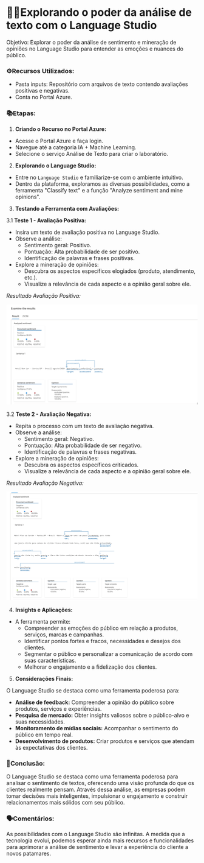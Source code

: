 # 🕵️‍♀️**Explorando o poder da análise de texto com o Language Studio**

Objetivo: Explorar o poder da análise de sentimento e mineração de opiniões no Language Studio para entender as emoções e nuances do público.

### ⚙️Recursos Utilizados:

- Pasta inputs: Repositório com arquivos de texto contendo avaliações positivas e negativas.
- Conta no Portal Azure.

### 📚Etapas:

1. **Criando o Recurso no Portal Azure:**

- Acesse o Portal Azure e faça login.
- Navegue até a categoria IA + Machine Learning.
- Selecione o serviço Análise de Texto para criar o laboratório.

2. **Explorando o Language Studio:**

- Entre no `Language Studio`  e familiarize-se com o ambiente intuitivo.
- Dentro da plataforma, exploramos as diversas possibilidades, como a ferramenta "Classify text" e a função "Analyze sentiment and mine opinions".


3. **Testando a Ferramenta com Avaliações:**

3.1 **Teste 1 - Avaliação Positiva:**

- Insira um texto de avaliação positiva no Language Studio.
- Observe a análise:
  - Sentimento geral: Positivo.
  - Pontuação: Alta probabilidade de ser positivo.
  - Identificação de palavras e frases positivas.
- Explore a mineração de opiniões:
  - Descubra os aspectos específicos elogiados (produto, atendimento, etc.).
  - Visualize a relevância de cada aspecto e a opinião geral sobre ele.

*Resultado Avaliação Positiva:*
<p>

<div align="center">
 <img src="https://github.com/LohSilva/LabLanguage-AI900/blob/main/inputs/sentenca_1_positiva.png" width="600" />
</div>
</p>

3.2 **Teste 2 - Avaliação Negativa:**

- Repita o processo com um texto de avaliação negativa.
- Observe a análise:
  - Sentimento geral: Negativo.
  - Pontuação: Alta probabilidade de ser negativo.
  - Identificação de palavras e frases negativas.
- Explore a mineração de opiniões:
  - Descubra os aspectos específicos criticados.
  - Visualize a relevância de cada aspecto e a opinião geral sobre ele.

*Resultado Avaliação Negativa:*
<p>

<div align="center">
 <img src="https://github.com/LohSilva/LabLanguage-AI900/blob/main/inputs/analise_negativa.png" width="600" />
</div>
</p>
  
4. **Insights e Aplicações:**

- A ferramenta permite:
  - Compreender as emoções do público em relação a produtos, serviços, marcas e campanhas.
  - Identificar pontos fortes e fracos, necessidades e desejos dos clientes.
  - Segmentar o público e personalizar a comunicação de acordo com suas características.
  - Melhorar o engajamento e a fidelização dos clientes.

5. **Considerações Finais:**

O Language Studio se destaca como uma ferramenta poderosa para:

- **Análise de feedback:** Compreender a opinião do público sobre produtos, serviços e experiências.
- **Pesquisa de mercado:** Obter insights valiosos sobre o público-alvo e suas necessidades.
- **Monitoramento de mídias sociais:** Acompanhar o sentimento do público em tempo real.
- **Desenvolvimento de produtos:** Criar produtos e serviços que atendam às expectativas dos clientes.

### 🚀Conclusão:

O Language Studio se destaca como uma ferramenta poderosa para analisar o sentimento de textos, oferecendo uma visão profunda do que os clientes realmente pensam. Através dessa análise, as empresas podem tomar decisões mais inteligentes, impulsionar o engajamento e construir relacionamentos mais sólidos com seu público.

### 🗣️Comentários:

As possibilidades com o Language Studio são infinitas. A medida que a tecnologia evolui, podemos esperar ainda mais recursos e funcionalidades para aprimorar a análise de sentimento e levar a experiência do cliente a novos patamares.
